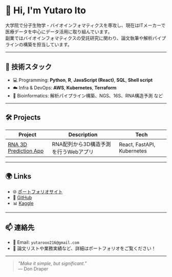 # 👋 Hi, I'm Yutaro Ito

大学院で分子生物学・バイオインフォマティクスを専攻し、現在はITメーカーで医療データを中心にデータ活用に取り組んでいます。  
副業ではバイオインフォマティクスの受託研究に関わり、論文執筆や解析パイプラインの構築を担当しています。

---

## 🔧 技術スタック

- 💻 Programming: **Python**, **R**, **JavaScript (React)**, **SQL**, **Shell script**
- ☁️ Infra & DevOps: **AWS**, **Kubernetes**, **Terraform**
- 🧬 Bioinformatics: 解析パイプライン構築、NGS、16S、RNA構造予測 など

---

## 🛠 Projects

| Project | Description | Tech |
|--------|-------------|------|
| [RNA 3D Prediction App](https://github.com/yutarooo216/rna_3d_prediction) | RNA配列から3D構造予測を行うWebアプリ | React, FastAPI, Kubernetes 

---

## 🌍 Links

- 🌐 [ポートフォリオサイト](https://yutarooo216.github.io/portforio)
- 🐙 [GitHub](https://github.com/yutarooo216)
- 📊 [Kaggle](https://www.kaggle.com/yutaroito)

---

## 📫 連絡先

- 📧 Email: `yutarooo216@gmail.com`
- 📃 論文リストや業務実績など、詳細はポートフォリオをご覧ください！

---

> _"Make it simple, but significant."_  
> — Don Draper

